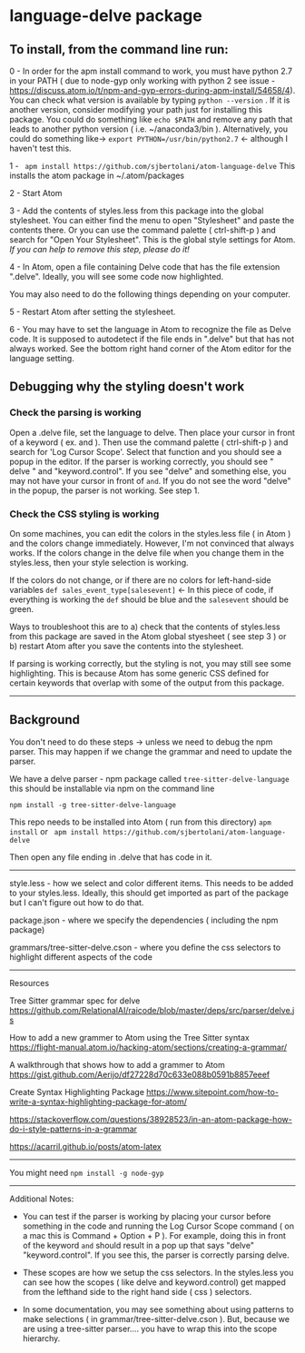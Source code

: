 # language-delve package

## To install, from the command line run:

0 - In order for the apm install command to work, you must have python 2.7 in your PATH ( due to node-gyp only working with python 2 see issue - https://discuss.atom.io/t/npm-and-gyp-errors-during-apm-install/54658/4). You can check what version is available by typing ```python --version``` . If it is another version, consider modifying your path just for installing this package. You could do something like ```echo $PATH``` and remove any path that leads to another python version ( i.e. ~/anaconda3/bin ). Alternatively, you could do something like-> ```export PYTHON=/usr/bin/python2.7``` <- although I haven't test this.

1 - ``` apm install https://github.com/sjbertolani/atom-language-delve``` This installs the atom package in ~/.atom/packages

2 - Start Atom

3 - Add the contents of styles.less from this package into the global stylesheet. You can either find the menu to open "Stylesheet" and paste the contents there. Or you can use the command palette ( ctrl-shift-p ) and search for "Open Your Stylesheet". This is the global style settings for Atom. *If you can help to remove this step, please do it!*

4 - In Atom, open a file containing Delve code that has the file extension ".delve". Ideally, you will see some code now highlighted. 

You may also need to do the following things depending on your computer.

5 - Restart Atom after setting the stylesheet.

6 - You may have to set the language in Atom to recognize the file as Delve code. It is supposed to autodetect if the file ends in ".delve" but that has not always worked. See the bottom right hand corner of the Atom editor for the language setting.

## Debugging why the styling doesn't work

### Check the parsing is working
Open a .delve file, set the language to delve. Then place your cursor in front of a keyword ( ex. and ). Then use the command palette ( ctrl-shift-p ) and search for 'Log Cursor Scope'. Select that function and you should see a popup in the editor. If the parser is working correctly, you should see " delve " and "keyword.control". If you see "delve" and something else, you may not have your cursor in front of `and`. If you do not see the word "delve" in the popup, the parser is not working. See step 1. 

### Check the CSS styling is working
On some machines, you can edit the colors in the styles.less file ( in Atom ) and the colors change immediately. However, I'm not convinced that always works. If the colors change in the delve file when you change them in the styles.less, then your style selection is working. 

If the colors do not change, or if there are no colors for left-hand-side variables ```def sales_event_type[salesevent]``` <- In this piece of code, if everything is working the ```def``` should be blue and the ```salesevent``` should be green. 

Ways to troubleshoot this are to a) check that the contents of styles.less from this package are saved in the Atom global styesheet ( see step 3 ) or b) restart Atom after you save the contents into the stylesheet. 

If parsing is working correctly, but the styling is not, you may still see some highlighting. This is because Atom has some generic CSS defined for certain keywords that overlap with some of the output from this package.

---

## Background


You don't need to do these steps -> unless we need to debug the npm parser. This may happen if we change the grammar and need to update the parser.

We have a delve parser - npm package called ```tree-sitter-delve-language```
this should be installable via npm on the command line

```npm install -g tree-sitter-delve-language```

This repo needs to be installed into Atom ( run from this directory)
```apm install``` or ``` apm install https://github.com/sjbertolani/atom-language-delve```

Then open any file ending in .delve that has code in it.

---

style.less - how we select and color different items. This needs to be added to your styles.less. Ideally, this should get imported as part of the package but I can't figure out how to do that. 

package.json - where we specify the dependencies ( including the npm package)

grammars/tree-sitter-delve.cson - where you define the css selectors to highlight different aspects of the code

---

Resources

Tree Sitter grammar spec for delve
https://github.com/RelationalAI/raicode/blob/master/deps/src/parser/delve.js

How to add a new grammer to Atom using the Tree Sitter syntax
https://flight-manual.atom.io/hacking-atom/sections/creating-a-grammar/

A walkthrough that shows how to add a grammer to Atom
https://gist.github.com/Aerijo/df27228d70c633e088b0591b8857eeef

Create Syntax Highlighting Package
https://www.sitepoint.com/how-to-write-a-syntax-highlighting-package-for-atom/

https://stackoverflow.com/questions/38928523/in-an-atom-package-how-do-i-style-patterns-in-a-grammar

https://acarril.github.io/posts/atom-latex

---

You might need ```npm install -g node-gyp```

---

Additional Notes:

- You can test if the parser is working by placing your cursor before something in the code and running the Log Cursor Scope command ( on a mac this is Command + Option + P ). For example, doing this in front of the keyword ```and``` should result in a pop up that says "delve" "keyword.control". If you see this, the parser is correctly parsing delve.

- These scopes are how we setup the css selectors. In the styles.less you can see how the scopes ( like delve and keyword.control) get mapped from the lefthand side to the right hand side ( css ) selectors.

- In some documentation, you may see something about using patterns to make selections ( in grammar/tree-sitter-delve.cson ). But, because we are using a tree-sitter parser.... you have to wrap this into the scope hierarchy. 
